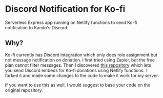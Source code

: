 # Discord Notification for Ko-fi

Serverless Express app running on Netlify functions to send Ko-fi notification to Kando's Discord.

## Why?

Ko-fi currently has Discord Integration which only does role assignment but not message notification on donation. I first tried using Zapier, but the free plan cannot filter messages. Then I discovered [this repository](https://github.com/raidensakura/kofi-discord-notification) which lets you send Discord embeds for Ko-fi donations using Netlify functions. I forked it and made some changes to the code to make it work for my server.

If you want to use this as well, I would suggest to base your code on the original repository.
